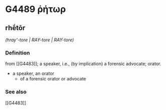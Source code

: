 # G4489 ῥήτωρ

## rhḗtōr

_(hray'-tore | RAY-tore | RAY-tore)_

### Definition

from [[G4483]]; a speaker, i.e., (by implication) a forensic advocate; orator.

- a speaker, an orator
  - of a forensic orator or advocate

### See also

[[G4483]]

